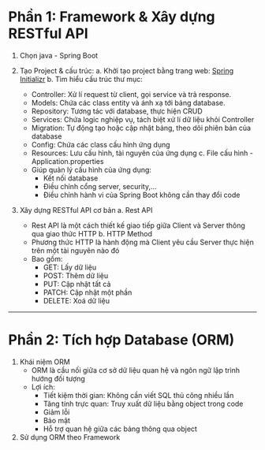 # Phần 1: Framework & Xây dựng RESTful API

1. Chọn java - Spring Boot
2. Tạo Project & cấu trúc:
   a. Khởi tạo project bằng trang web: [Spring Initializr](https://start.spring.io)
   b. Tìm hiểu cấu trúc thư mục:
      - Controller: Xử lí request từ client, gọi service và trả response.
      - Models: Chứa các class entity và ánh xạ tới bảng database.
      - Repository: Tương tác với database, thực hiện CRUD
      - Services: Chứa logic nghiệp vụ, tách biệt xử lí dữ liệu khỏi Controller
      - Migration: Tự động tạo hoặc cập nhật bảng, theo dõi phiên bản của database
      - Config: Chứa các class cấu hình ứng dụng
      - Resources: Lưu cấu hình, tài nguyên của ứng dụng
   c. File cấu hình - Application.properties
      - Giúp quản lý cấu hình của ứng dụng:
         * Kết nối database
         * Điều chỉnh cổng server, security,...
         * Điều chỉnh hành vi của Spring Boot không cần thay đổi code

3. Xây dựng RESTful API cơ bản
   a. Rest API
      - Rest API là một cách thiết kế giao tiếp giữa Client và Server thông qua giao thức HTTP
   b. HTTP Method
      - Phương thức HTTP là hành động mà Client yêu cầu Server thực hiện trên một tài nguyên nào đó
      - Bao gồm:
         * GET: Lấy dữ liệu
         * POST: Thêm dữ liệu
         * PUT: Cập nhật tất cả
         * PATCH: Cập nhật một phần
         * DELETE: Xoá dữ liệu

---
# Phần 2: Tích hợp Database (ORM)

1. Khái niệm ORM
   - ORM là cầu nối giữa cơ sở dữ liệu quan hệ và ngôn ngữ lập trình hướng đối tượng
   - Lợi ích:
      * Tiết kiệm thời gian: Không cần viết SQL thủ công nhiều lần
      * Tăng tính trực quan: Truy xuất dữ liệu bằng object trong code
      * Giảm lỗi
      * Bảo mật
      * Hỗ trợ quan hệ giữa các bảng thông qua object
2. Sử dụng ORM theo Framework
